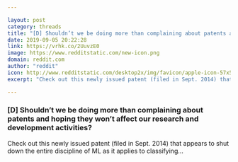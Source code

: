 ```yaml
---

layout: post
category: threads
title: "[D] Shouldn’t we be doing more than complaining about patents and hoping they won’t affect our research and development activities?"
date: 2019-09-05 20:22:28
link: https://vrhk.co/2UuvzE0
image: https://www.redditstatic.com/new-icon.png
domain: reddit.com
author: "reddit"
icon: http://www.redditstatic.com/desktop2x/img/favicon/apple-icon-57x57.png
excerpt: "Check out this newly issued patent (filed in Sept. 2014) that appears to shut down the entire discipline of ML as it applies to classifying..."

---
```


### [D] Shouldn’t we be doing more than complaining about patents and hoping they won’t affect our research and development activities?

Check out this newly issued patent (filed in Sept. 2014) that appears to shut down the entire discipline of ML as it applies to classifying...